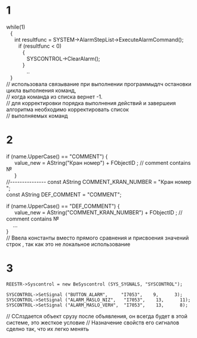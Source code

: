 # 1
	
 while(1)   
    &ensp; {   
   &ensp; &ensp; int resultfunc = SYSTEM->AlarmStepList->ExecuteAlarmCommand();   
   &ensp; &ensp; &ensp; if (resultfunc < 0)  
   &ensp; &ensp; &ensp; &ensp; {  
   &ensp; &ensp; &ensp; &ensp; &ensp;   SYSCONTROL->ClearAlarm();  
   &ensp; &ensp; &ensp; &ensp;  }  
&ensp; &ensp; &ensp; &ensp; &ensp; ..  
&ensp; }  
// использовала связывание при выполнении программыдлч остановки цикла выполнения команд,  
// когда команда из списка вернет -1.  
// для корректировки порядка выполнения действий и завершеия алгоритма необходимо корректировать список  
// выполняемых команд  

# 2
if (name.UpperCase() == "COMMENT") {  
  &ensp; &ensp; value_new = AString("Кран номер") + FObjectID ;  // comment contains  №<number>  
   &ensp; &ensp;
   }  
  //--------------- 
  const AString COMMENT_KRAN_NUMBER  = "Кран номер ";  
  const AString DEF_COMMENT  = "COMMENT";  
    
  if (name.UpperCase() == "DEF_COMMENT") {   
  &ensp; &ensp; value_new = AString("COMMENT_KRAN_NUMBER") + FObjectID ;  // comment contains  №<number>    
   &ensp; &ensp;...  
   }    
// Ввела константы вместо прямого сравнения и присвоения значений строк , так как это не локальное использование  

# 3 
 	REESTR->Syscontrol = new BeSyscontrol (SYS_SYGNALS, "SYSCONTROL");  
  
	SYSCONTROL->SetSignal ("BUTTON_ALARM",     "I7053",    9,      3);  
	SYSCONTROL->SetSignal ("ALARM_MASLO_NIZ",   "I7053",    13,      11);  
	SYSCONTROL->SetSignal ("ALARM_MASLO_VERH",  "I7053",    13,      8);  
 // ССлздается объект срузу после объявления, он всегда будет в этой системе, это жесткое условие
 //  Назначение свойств его сигналов сделно так, что их легко менять
 
